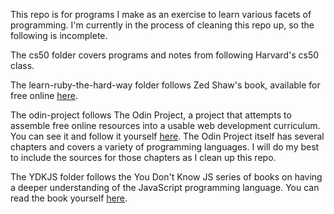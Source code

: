 This repo is for programs I make as an exercise to learn various facets of
programming. I'm currently in the process of cleaning this repo up, so the
following is incomplete.

The cs50 folder covers programs and notes from following Harvard's cs50 class.

The learn-ruby-the-hard-way folder follows Zed Shaw's book, available for free
online [here](https://learnrubythehardway.org/book/).

The odin-project follows The Odin Project, a project that attempts to assemble
free online resources into a usable web development curriculum. You can see it
and follow it yourself [here](http://www.theodinproject.com). The Odin Project
itself has several chapters and covers a variety of programming languages. I
will do my best to include the sources for those chapters as I clean up this
repo.

The YDKJS folder follows the You Don't Know JS series of books on having a
deeper understanding of the JavaScript programming language. You can read the
book yourself [here](https://github.com/getify/You-Dont-Know-JS).
